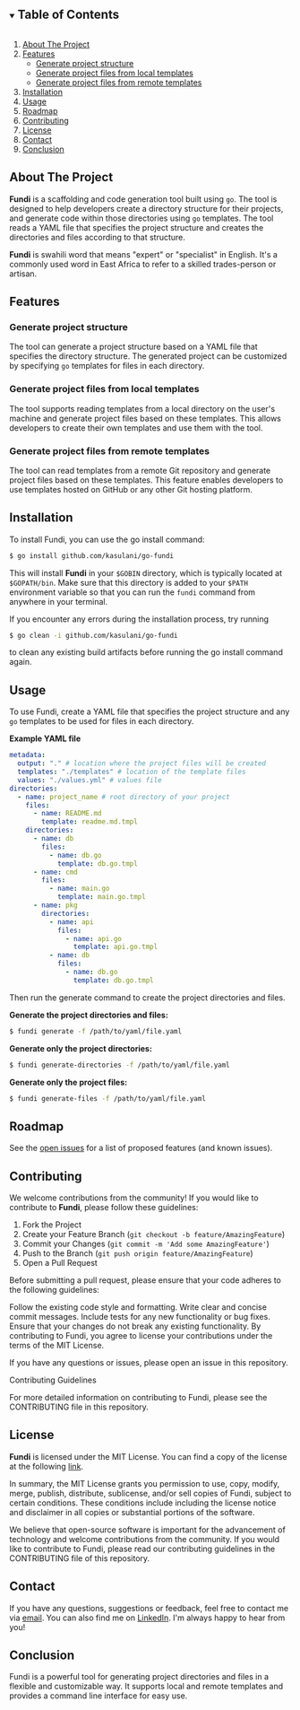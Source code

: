 <!-- TABLE OF CONTENTS -->
<details open="open">
  <summary><h2 style="display: inline-block">Table of Contents</h2></summary>
  <ol>
    <li>
      <a href="#about-the-project">About The Project</a>
    </li>
    <li>
     <a href="#features">Features</a>
      <ul>
       <li><a href="#generate-project-structure">Generate project structure</a></li>
       <li><a href="#generate-project-files-from-local-templates">Generate project files from local templates</a></li>
       <li><a href="#generate-project-files-from-remote-templates">Generate project files from remote templates</a></li>
      </ul>
    </li>
    <li>
      <a href="#installation">Installation</a>
    </li>
    <li><a href="#usage">Usage</a></li>
    <li><a href="#roadmap">Roadmap</a></li>
    <li><a href="#contributing">Contributing</a></li>
    <li><a href="#license">License</a></li>
    <li><a href="#contact">Contact</a></li>
    <li><a href="#conclusion">Conclusion</a></li>
  </ol>
</details>

<!-- ABOUT THE PROJECT -->

## About The Project

**Fundi** is a scaffolding and code generation tool built using `go`. The tool is designed to help developers create a
directory structure for their projects, and generate code within those directories using `go` templates. The tool reads
a YAML file that specifies the project structure and creates the directories and files according to that structure.

**Fundi** is swahili word that means "expert" or "specialist" in English. It's a commonly used word in East Africa to
refer to a skilled trades-person or artisan.

<!-- FEATURES -->

## Features

### Generate project structure

The tool can generate a project structure based on a YAML file that specifies the directory structure. The generated
project can be customized by specifying `go` templates for files in each directory.

### Generate project files from local templates

The tool supports reading templates from a local directory on the user's machine and generate project files based on 
these templates. This allows developers to create their own templates and use them with the tool.

### Generate project files from remote templates

The tool can read templates from a remote Git repository and generate project files based on these templates. This feature 
enables developers to use templates hosted on GitHub or any other Git hosting platform.

<!-- INSTALLATION -->

## Installation

To install Fundi, you can use the go install command:

```bash
$ go install github.com/kasulani/go-fundi
```

This will install **Fundi** in your `$GOBIN` directory, which is typically located at `$GOPATH/bin`. Make sure that this
directory is added to your `$PATH` environment variable so that you can run the `fundi` command from anywhere in your
terminal.

If you encounter any errors during the installation process, try running

```bash
$ go clean -i github.com/kasulani/go-fundi
```

to clean any existing build artifacts before running the go install command again.

<!-- USAGE EXAMPLES -->

## Usage

To use Fundi, create a YAML file that specifies the project structure and any `go` templates to be used for files in
each directory.

**Example YAML file**

```yaml
metadata:
  output: "." # location where the project files will be created
  templates: "./templates" # location of the template files
  values: "./values.yml" # values file
directories:
  - name: project_name # root directory of your project
    files:
      - name: README.md
        template: readme.md.tmpl
    directories:
      - name: db
        files:
          - name: db.go
            template: db.go.tmpl
      - name: cmd
        files:
          - name: main.go
            template: main.go.tmpl
      - name: pkg
        directories:
          - name: api
            files:
              - name: api.go
                template: api.go.tmpl
          - name: db
            files:
              - name: db.go
                template: db.go.tmpl
```

Then run the generate command to create the project directories and files.

**Generate the project directories and files:**

```bash
$ fundi generate -f /path/to/yaml/file.yaml
```

**Generate only the project directories:**

```bash
$ fundi generate-directories -f /path/to/yaml/file.yaml
```

**Generate only the project files:**

```bash
$ fundi generate-files -f /path/to/yaml/file.yaml
```

## Roadmap

See the [open issues](https://github.com/kasulani/go-fundi/issues) for a list of proposed features (and known issues).

<!-- CONTRIBUTING -->

## Contributing

We welcome contributions from the community! If you would like to contribute to **Fundi**, please follow these guidelines:

1. Fork the Project
2. Create your Feature Branch (`git checkout -b feature/AmazingFeature`)
3. Commit your Changes (`git commit -m 'Add some AmazingFeature'`)
4. Push to the Branch (`git push origin feature/AmazingFeature`)
5. Open a Pull Request

Before submitting a pull request, please ensure that your code adheres to the following guidelines:

Follow the existing code style and formatting. Write clear and concise commit messages. Include tests for any new
functionality or bug fixes. Ensure that your changes do not break any existing functionality. By contributing to Fundi,
you agree to license your contributions under the terms of the MIT License.

If you have any questions or issues, please open an issue in this repository.

Contributing Guidelines

For more detailed information on contributing to Fundi, please see the CONTRIBUTING file in this repository.

<!-- LICENSE -->

## License

**Fundi** is licensed under the MIT License. You can find a copy of the license at the
following [link](https://opensource.org/licenses/MIT).

In summary, the MIT License grants you permission to use, copy, modify, merge, publish, distribute, sublicense, and/or
sell copies of Fundi, subject to certain conditions. These conditions include including the license notice and
disclaimer in all copies or substantial portions of the software.

We believe that open-source software is important for the advancement of technology and welcome contributions from the
community. If you would like to contribute to Fundi, please read our contributing guidelines in the CONTRIBUTING file of
this repository.

<!-- CONTACT -->

## Contact

If you have any questions, suggestions or feedback, feel free to contact me via [email](mailto:kasulani@gmail.com). You can also find me
on [LinkedIn](https://ug.linkedin.com/in/kasulani). I'm always happy to hear from you!

<!-- CONCLUSION -->

## Conclusion

Fundi is a powerful tool for generating project directories and files in a flexible and customizable way. It supports
local and remote templates and provides a command line interface for easy use.